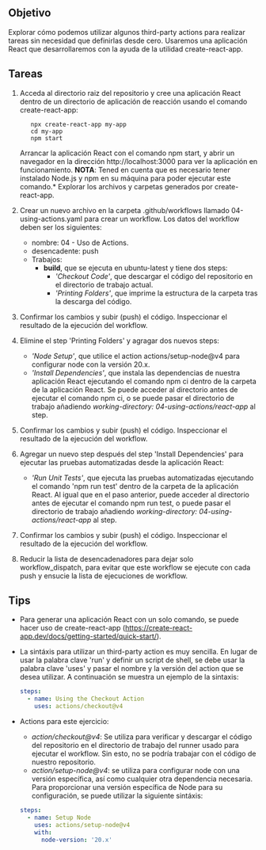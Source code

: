 ## Objetivo
Explorar cómo podemos utilizar algunos third-party actions para realizar tareas sin necesidad que definirlas desde cero. 
Usaremos una aplicación React que desarrollaremos con la ayuda de la utilidad create-react-app.


## Tareas

1. Acceda al directorio raiz del repositorio y cree una aplicación React dentro de un directorio de aplicación de reacción usando el comando create-react-app:
   ```shell
      npx create-react-app my-app
      cd my-app
      npm start
   ```
    Arrancar la aplicación React con el comando npm start, y abrir un navegador en la dirección http://localhost:3000 para ver la aplicación en funcionamiento.
   **NOTA**: Tened en cuenta que es necesario tener instalado Node.js y npm en su máquina para poder ejecutar este comando.*
   Explorar los archivos y carpetas generados por create-react-app.

2. Crear un nuevo archivo en la carpeta .github/workflows llamado 04-using-actions.yaml para crear un workflow. Los datos del workflow deben ser los siguientes:
    - nombre: 04 - Uso de Actions.
    - desencadente: push
    - Trabajos:
      - **build**, que se ejecuta en ubuntu-latest y tiene dos steps:
        - *'Checkout Code'*, que descargar el código del repositorio en el directorio de trabajo actual.
        - *'Printing Folders'*, que imprime la estructura de la carpeta tras la descarga del código.
3. Confirmar los cambios y subir (push) el código. Inspeccionar el resultado de la ejecución del workflow.
4. Elimine el step 'Printing Folders' y agragar dos nuevos steps:
   - *'Node Setup'*, que utilice el action actions/setup-node@v4 para configurar node con la versión 20.x.
   - *'Install Dependencies'*, que instala las dependencias de nuestra aplicación React ejecutando el comando npm ci dentro de la carpeta de la aplicación React. Se puede acceder al directorio antes de ejecutar el comando npm ci, o se puede pasar el  directorio de trabajo añadiendo *working-directory: 04-using-actions/react-app* al step.

5. Confirmar los cambios y subir (push) el código. Inspeccionar el resultado de la ejecución del workflow.

6. Agregar un nuevo step después del step 'Install Dependencies' para ejecutar las pruebas automatizadas desde la aplicación React:
   - *'Run Unit Tests'*, que ejecuta las pruebas automatizadas ejecutando el comando 'npm run test' dentro de la carpeta de la aplicación React. Al igual que en el paso anterior, puede acceder al directorio antes de ejecutar el comando npm run test, o puede pasar el directorio de trabajo añadiendo *working-directory: 04-using-actions/react-app* al step.

7. Confirmar los cambios y subir (push) el código. Inspeccionar el resultado de la ejecución del workflow.
8. Reducir la lista de desencadenadores para dejar solo workflow_dispatch, para evitar que este workflow se ejecute con cada push y ensucie la lista de ejecuciones de workflow.


## Tips

- Para generar una aplicación React con un solo comando, se puede hacer uso de create-react-app (https://create-react-app.dev/docs/getting-started/quick-start/).

- La sintáxis para utilizar un third-party action es muy sencilla. En lugar de usar la palabra clave 'run' y definir un script de shell, se debe usar la palabra clave 'uses' y pasar el nombre y la versión del action que se desea utilizar. A continuación se muestra un ejemplo de la sintaxis: 
    ```yaml
    steps:
      - name: Using the Checkout Action
        uses: actions/checkout@v4
    ```
- Actions para este ejercicio:
    - *action/checkout@v4*: Se utiliza para verificar y descargar el código del repositorio en el directorio de trabajo del runner usado para ejecutar el workflow. Sin esto, no se podría trabajar con el código de nuestro repositorio. 
    - *action/setup-node@v4*: se utiliza para configurar node con una versión específica, así como cualquier otra dependencia necesaria. Para proporcionar una versión específica de Node para su configuración, se puede utilizar la siguiente sintáxis:
    ```yaml
    steps:
      - name: Setup Node
        uses: actions/setup-node@v4
        with:
          node-version: '20.x'
    ```
